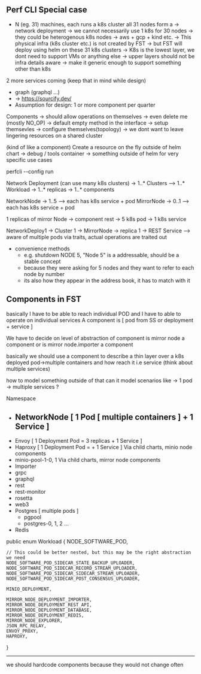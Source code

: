 
Perf CLI Special case
----
- N (eg. 31) machines, each runs a k8s cluster
   all 31 nodes form a -> network deployment
   -> we cannot necessarily use 1 k8s for 30 nodes 
   -> they could be heterogenous k8s nodes
      -> aws + gcp + kind etc.
   -> This physical infra (k8s cluster etc.) is not created by FST
   -> but FST will deploy using helm on these 31 k8s clusters
   -> K8s is the lowest layer, we dont need to support VMs or anything else
-> upper layers should not be infra details aware
-> make it generic enough to support something other than k8s

2 more services coming (keep that in mind while design)
- graph (graphql ...)
- -> https://sourcify.dev/
- Assumption for design: 1 or more component per quarter


Components
-> should allow operations on themselves
-> even delete me (mostly NO_OP) -> default empty method in the interface
   -> setup themsevles
   -> configure themselves(topology)
-> we dont want to leave lingering resources on a shared cluster

(kind of like a component) Create a resource on the fly outside of helm chart
-> debug / tools container
-> something outside of helm for very specific use cases

perfcli --config <config> run

Network Deployment (can use many k8s clusters) -> 1..* Clusters --> 1..* Workload -> 1..* replicas -> 1..* components

NetworkNode -> 1..5 --> each has k8s service + pod
MirrorNode -> 0..1 --> each has k8s service + pod

1 replicas of mirror Node
 -> component rest -> 5 k8s pod
 -> 1 k8s service

NetworkDeploy1 -> Cluster 1 -> MirrorNode -> replica 1 -> REST Service --> aware of multiple pods via traits, actual operations are traited out

- convenience methods
   - e.g. shutdown NODE 5, "Node 5" is a addressable, should be a stable concept
   - because they were asking for 5 nodes and they want to refer to each node by number
   - its also how they appear in the address book, it has to match with it

## Components in FST

basically I have to be able to reach individual POD
and I have to able to operate on individual services
A component is  [ pod from SS or deployment + service ]

We have to decide on level of abstraction of component
is mirror node a component 
or is mirror node.importer a component

basically we should use a component to describe a thin layer over a k8s deployed pod->multiple containers
and how reach it i.e service (think about multiple services)

how to model something outside of that
can it model scenarios like -> 1 pod -> multiple services ?

Namespace
 - NetworkNode [ 1 Pod [ multiple containers ] + 1 Service ]
   - 
 - Envoy [ 1 Deployment Pod  = 3 replicas + 1 Service ]
 - Haproxy [ 1 Deployment Pod = + 1 Service ]
Via child charts, minio node components
 - minio-pool-1-0, 1
Via child charts, mirror node components
 - Importer
 - grpc
 - graphql
 - rest
 - rest-monitor
 - rosetta
 - web3
 - Postgres [ multiple pods ]
   - pgpool
   - postgres-0, 1, 2 ...
 - Redis



public enum Workload {
NODE_SOFTWARE_POD,

    // This could be better nested, but this may be the right abstraction we need
    NODE_SOFTWARE_POD_SIDECAR_STATE_BACKUP_UPLOADER,
    NODE_SOFTWARE_POD_SIDECAR_RECORD_STREAM_UPLOADER,
    NODE_SOFTWARE_POD_SIDECAR_SIDECAR_STREAM_UPLOADER,
    NODE_SOFTWARE_POD_SIDECAR_POST_CONSENSUS_UPLOADER,

    MINIO_DEPLOYMENT,

    MIRROR_NODE_DEPLOYMENT_IMPORTER,
    MIRROR_NODE_DEPLOYMENT_REST_API,
    MIRROR_NODE_DEPLOYMENT_DATABASE,
    MIRROR_NODE_DEPLOYMENT_REDIS,
    MIRROR_NODE_EXPLORER,
    JSON_RPC_RELAY,
    ENVOY_PROXY,
    HAPROXY,
}


---
we should hardcode components because they would not change often

